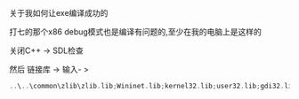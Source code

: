 关于我如何让exe编译成功的

打七的那个x86 debug模式也是编译有问题的,至少在我的电脑上是这样的



关闭C++ -> SDL检查

然后 链接库 -> 输入- >  

```c++
..\..\common\zlib\zlib.lib;Wininet.lib;kernel32.lib;user32.lib;gdi32.lib;winspool.lib;comdlg32.lib;advapi32.lib;shell32.lib;ole32.lib;oleaut32.lib;uuid.lib;odbc32.lib;odbccp32.lib;%(AdditionalDependencies)
```

